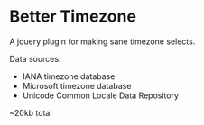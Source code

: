 # Better Timezone

A jquery plugin for making sane timezone selects.

Data sources:
* IANA timezone database
* Microsoft timezone database
* Unicode Common Locale Data Repository

~20kb total
